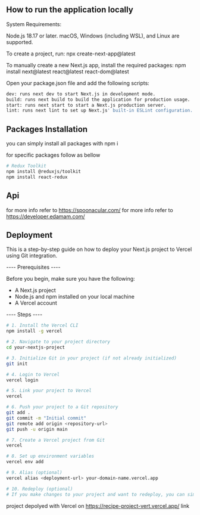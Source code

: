 ## How to run the application locally

System Requirements:

Node.js 18.17 or later.
macOS, Windows (including WSL), and Linux are supported.

To create a project, run:  npx create-next-app@latest


To manually create a new Next.js app, install the required packages:  npm install next@latest react@latest react-dom@latest

Open your package.json file and add the following scripts:

```bash
dev: runs next dev to start Next.js in development mode.
build: runs next build to build the application for production usage.
start: runs next start to start a Next.js production server.
lint: runs next lint to set up Next.js' built-in ESLint configuration.
```

## Packages Installation

you can simply install all packages with 
npm i

for specific packages follow as bellow

```bash
# Redux Toolkit
npm install @reduxjs/toolkit
npm install react-redux
```

## Api

for more info refer to  https://spoonacular.com/
for more info refer to  https://developer.edamam.com/


## Deployment

This is a step-by-step guide on how to deploy your Next.js project to Vercel using Git integration.

---- Prerequisites ----

Before you begin, make sure you have the following:

- A Next.js project
- Node.js and npm installed on your local machine
- A Vercel account

---- Steps ----

```bash
# 1. Install the Vercel CLI
npm install -g vercel

# 2. Navigate to your project directory
cd your-nextjs-project

# 3. Initialize Git in your project (if not already initialized)
git init

# 4. Login to Vercel
vercel login

# 5. Link your project to Vercel
vercel

# 6. Push your project to a Git repository
git add .
git commit -m "Initial commit"
git remote add origin <repository-url>
git push -u origin main

# 7. Create a Vercel project from Git
vercel

# 8. Set up environment variables
vercel env add

# 9. Alias (optional)
vercel alias <deployment-url> your-domain-name.vercel.app

# 10. Redeploy (optional)
# If you make changes to your project and want to redeploy, you can simply push your changes to your Git repository. Vercel will automatically redeploy your project.

```
project depolyed with Vercel on https://recipe-project-vert.vercel.app/ link


